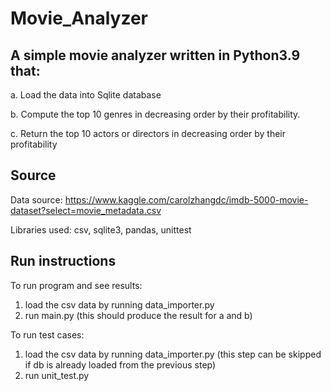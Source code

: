 # Movie_Analyzer

## A simple movie analyzer written in Python3.9 that:

a. Load the data into Sqlite database

b. Compute the top 10 genres in decreasing order by their profitability.

c. Return the top 10 actors or directors in decreasing order by their profitability

## Source
Data source:
https://www.kaggle.com/carolzhangdc/imdb-5000-movie-dataset?select=movie_metadata.csv

Libraries used:
csv, sqlite3, pandas, unittest

## Run instructions
To run program and see results:

1. load the csv data by running data_importer.py
2. run main.py (this should produce the result for a and b)

To run test cases:
1. load the csv data by running data_importer.py (this step can be skipped if db is already loaded from the previous step)
2. run unit_test.py

